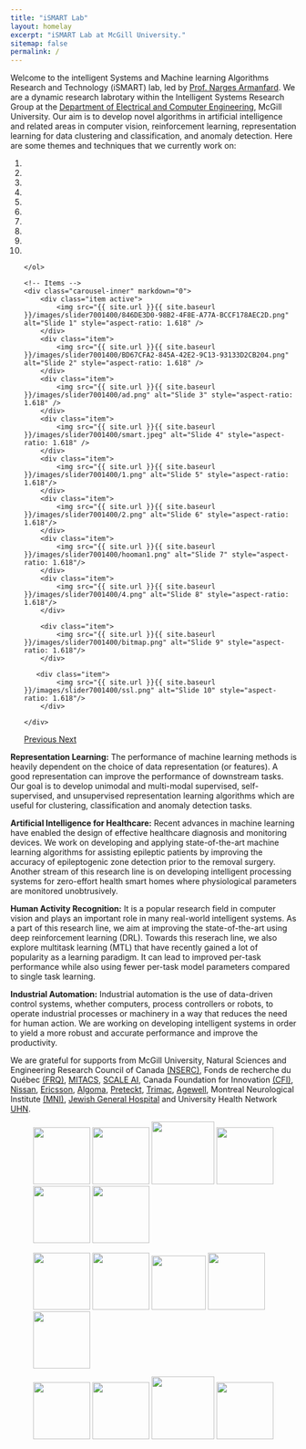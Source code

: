```yaml
---
title: "iSMART Lab"
layout: homelay
excerpt: "iSMART Lab at McGill University."
sitemap: false
permalink: /
---
```


Welcome to the intelligent Systems and Machine learning Algorithms Research and Technology (iSMART) lab, led by [Prof. Narges Armanfard](https://www.mcgill.ca/ece/narges-armanfard). We are a dynamic research labrotary within the Intelligent Systems Research Group at the [Department of Electrical and Computer Engineering](https://www.mcgill.ca/ece/), McGill University. Our aim is to develop novel algorithms in artificial intelligence and related areas in computer vision, reinforcement learning, representation learning for data clustering and classification, and anomaly detection. Here are some themes and techniques that we currently work on:

<div markdown="0" id="carousel" class="carousel slide" data-ride="carousel" data-interval="4000" data-pause="hover" >
    <!-- Menu -->
    <ol class="carousel-indicators">
        <li data-target="#carousel" data-slide-to="0" class="active"></li>
        <li data-target="#carousel" data-slide-to="1"></li>
        <li data-target="#carousel" data-slide-to="2"></li>
        <li data-target="#carousel" data-slide-to="3"></li>
        <li data-target="#carousel" data-slide-to="4"></li>
        <li data-target="#carousel" data-slide-to="5"></li>
        <li data-target="#carousel" data-slide-to="6"></li>
        <li data-target="#carousel" data-slide-to="7"></li>
        <li data-target="#carousel" data-slide-to="8"></li>
        <li data-target="#carousel" data-slide-to="9"></li>

    </ol>

    <!-- Items -->
    <div class="carousel-inner" markdown="0">
        <div class="item active">
            <img src="{{ site.url }}{{ site.baseurl }}/images/slider7001400/846DE3D0-98B2-4F8E-A77A-BCCF178AEC2D.png" alt="Slide 1" style="aspect-ratio: 1.618" />
        </div>
        <div class="item">
            <img src="{{ site.url }}{{ site.baseurl }}/images/slider7001400/BD67CFA2-845A-42E2-9C13-93133D2CB204.png" alt="Slide 2" style="aspect-ratio: 1.618" />
        </div>
        <div class="item">
            <img src="{{ site.url }}{{ site.baseurl }}/images/slider7001400/ad.png" alt="Slide 3" style="aspect-ratio: 1.618" />
        </div>
        <div class="item">
            <img src="{{ site.url }}{{ site.baseurl }}/images/slider7001400/smart.jpeg" alt="Slide 4" style="aspect-ratio: 1.618" />
        </div>
        <div class="item">
            <img src="{{ site.url }}{{ site.baseurl }}/images/slider7001400/1.png" alt="Slide 5" style="aspect-ratio: 1.618"/>
        </div>
        <div class="item">
            <img src="{{ site.url }}{{ site.baseurl }}/images/slider7001400/2.png" alt="Slide 6" style="aspect-ratio: 1.618"/>
        </div>
        <div class="item">
            <img src="{{ site.url }}{{ site.baseurl }}/images/slider7001400/hooman1.png" alt="Slide 7" style="aspect-ratio: 1.618"/>
        </div>
        <div class="item">
            <img src="{{ site.url }}{{ site.baseurl }}/images/slider7001400/4.png" alt="Slide 8" style="aspect-ratio: 1.618"/>
        </div>

        <div class="item">
            <img src="{{ site.url }}{{ site.baseurl }}/images/slider7001400/bitmap.png" alt="Slide 9" style="aspect-ratio: 1.618"/>
        </div>

       <div class="item">
            <img src="{{ site.url }}{{ site.baseurl }}/images/slider7001400/ssl.png" alt="Slide 10" style="aspect-ratio: 1.618"/>
        </div>

    </div>
  <a class="left carousel-control" href="#carousel" role="button" data-slide="prev">
    <span class="glyphicon glyphicon-chevron-left" aria-hidden="true"></span>
    <span class="sr-only">Previous</span>
  </a>
  <a class="right carousel-control" href="#carousel" role="button" data-slide="next">
    <span class="glyphicon glyphicon-chevron-right" aria-hidden="true"></span>
    <span class="sr-only">Next</span>
  </a>
</div>


**Representation Learning:** The performance of machine learning methods is heavily dependent on the choice of data representation (or features). A good representation can improve the performance of downstream tasks. Our goal is to develop unimodal and multi-modal supervised, self-supervised, and unsupervised representation learning algorithms which are useful for clustering, classification and anomaly detection tasks.

**Artificial Intelligence for Healthcare:** Recent advances in machine learning have enabled the design of effective healthcare diagnosis and monitoring devices. We work on developing  and applying state-of-the-art machine learning algorithms for assisting epileptic patients by improving the accuracy of epileptogenic zone detection prior to the removal surgery. Another stream of this research line is on developing intelligent processing systems for zero-effort health smart homes where physiological parameters are monitored unobtrusively.

**Human Activity Recognition:** It is a popular research field in computer vision and plays an important role in many real-world intelligent systems. As a part of this research line, we aim at improving the state-of-the-art using deep reinforcement learning (DRL). Towards this reserach line, we also explore multitask learning (MTL) that have recently gained a lot of popularity as a learning paradigm. It can lead to improved per-task performance while also using fewer per-task model parameters compared to single task learning.

**Industrial Automation:**  Industrial automation is the use of data-driven control systems, whether computers, process controllers or robots, to operate industrial processes or machinery in a way that reduces the need for human action. We are working on developing intelligent systems in order to yield a more robust and accurate performance and improve the productivity.

We are grateful for supports from McGill University, Natural Sciences and Engineering Research Council of Canada [(NSERC)](https://www.nserc-crsng.gc.ca/index_eng.asp), Fonds de recherche du Québec [(FRQ)](https://frq.gouv.qc.ca/en/), [MITACS](https://www.mitacs.ca/en), [SCALE AI](https://www.scaleai.ca/), Canada Foundation for Innovation [(CFI)](https://www.innovation.ca/), [Nissan](https://www.nissan.ca/), [Ericsson](https://www.ericsson.com/en), [Algoma](https://algomau.ca/), [Preteckt](https://preteckt.com/), [Trimac](https://www.trimac.com/), [Agewell](https://agewell-nce.ca/), Montreal Neurological Institute [(MNI)](https://www.mcgill.ca/neuro/), [Jewish General Hospital](https://www.jgh.ca/) and University Health Network [UHN](https://www.uhn.ca/).

<figure class="fourth">
  <img src="{{ site.url }}{{ site.baseurl }}/images/logopic/MCGILL.png" style="width: 100px">
  <img src="{{ site.url }}{{ site.baseurl }}/images/logopic/FRQNT.png" style="width: 100px">
  <img src="{{ site.url }}{{ site.baseurl }}/images/logopic/NSERC.jpg" style="width: 110px">
  <img src="{{ site.url }}{{ site.baseurl }}/images/logopic/MITACS.jpg" style="width: 100px">
  <img src="{{ site.url }}{{ site.baseurl }}/images/logopic/SCALE.jpg" style="width: 100px">
    <img src="{{ site.url }}{{ site.baseurl }}/images/logopic/CFI.png" style="width: 100px">
</figure>

<figure class="fourth">
  <img src="{{ site.url }}{{ site.baseurl }}/images/logopic/Ericsson-Logo-700x394.png" style="width: 100px">
  <img src="{{ site.url }}{{ site.baseurl }}/images/logopic/algoma.jpg" style="width: 100px">
  <img src="{{ site.url }}{{ site.baseurl }}/images/logopic/Nissan_logo.png" style="width: 95px">
  <img src="{{ site.url }}{{ site.baseurl }}/images/logopic/Preteckt-_horz_blue.webp" style="width: 100px">
  <img src="{{ site.url }}{{ site.baseurl }}/images/logopic/trimac.webp" style="width: 100px">
</figure>

<figure class="fourth">
  <img src="{{ site.url }}{{ site.baseurl }}/images/logopic/Neuro.png" style="width: 100px">
  <img src="{{ site.url }}{{ site.baseurl }}/images/logopic/jgh-color.png" style="width: 100px">
  <img src="{{ site.url }}{{ site.baseurl }}/images/logopic/UHN.jpg" style="width: 110px">
    <img src="{{ site.url }}{{ site.baseurl }}/images/logopic/agewell.png" style="width: 100px">
</figure>
